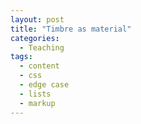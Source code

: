 ```yaml
---
layout: post
title: "Timbre as material"
categories:
  - Teaching
tags:
  - content
  - css
  - edge case
  - lists
  - markup
---
```

